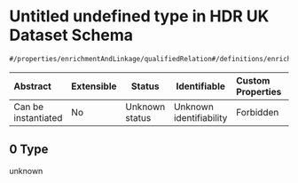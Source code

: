 # Untitled undefined type in HDR UK Dataset Schema

```txt
#/properties/enrichmentAndLinkage/qualifiedRelation#/definitions/enrichmentAndLinkage/properties/qualifiedRelation/anyOf/0
```




| Abstract            | Extensible | Status         | Identifiable            | Custom Properties | Additional Properties | Access Restrictions | Defined In                                                                                         |
| :------------------ | ---------- | -------------- | ----------------------- | :---------------- | --------------------- | ------------------- | -------------------------------------------------------------------------------------------------- |
| Can be instantiated | No         | Unknown status | Unknown identifiability | Forbidden         | Allowed               | none                | [dataset.schema.json\*](../../../schema/dataset/latest/dataset.schema.json "open original schema") |

## 0 Type

unknown
